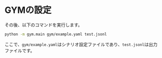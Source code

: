 # GYMの設定

その後、以下のコマンドを実行します。

```bash
python -m gym.main gym/example.yaml test.jsonl
```

ここで、`gym/example.yaml`はシナリオ設定ファイルであり、`test.jsonl`は出力ファイルです。
